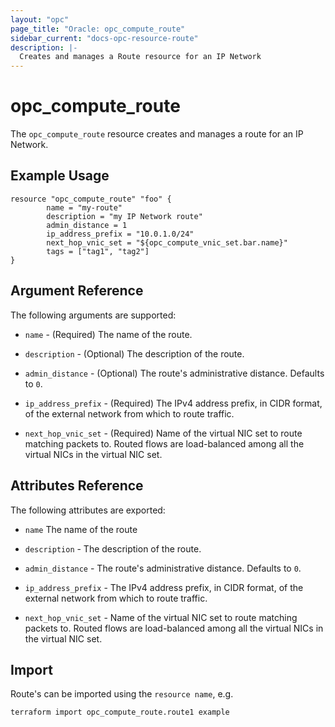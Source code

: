```yaml
---
layout: "opc"
page_title: "Oracle: opc_compute_route"
sidebar_current: "docs-opc-resource-route"
description: |-
  Creates and manages a Route resource for an IP Network
---
```


# opc\_compute\_route

The ``opc_compute_route`` resource creates and manages a route for an IP Network.

## Example Usage

```
resource "opc_compute_route" "foo" {
       	name = "my-route"
       	description = "my IP Network route"
       	admin_distance = 1
       	ip_address_prefix = "10.0.1.0/24"
       	next_hop_vnic_set = "${opc_compute_vnic_set.bar.name}"
       	tags = ["tag1", "tag2"]
}
```

## Argument Reference

The following arguments are supported:

* `name` - (Required) The name of the route.

* `description` - (Optional) The description of the route.

* `admin_distance` - (Optional) The route's administrative distance. Defaults to `0`.

* `ip_address_prefix` - (Required) The IPv4 address prefix, in CIDR format, of the external network from which to route traffic.

* `next_hop_vnic_set` - (Required) Name of the virtual NIC set to route matching packets to. Routed flows are load-balanced among all the virtual NICs in the virtual NIC set.

## Attributes Reference

The following attributes are exported:

* `name` The name of the route

* `description` - The description of the route.

* `admin_distance` - The route's administrative distance. Defaults to `0`.

* `ip_address_prefix` - The IPv4 address prefix, in CIDR format, of the external network from which to route traffic.

* `next_hop_vnic_set` - Name of the virtual NIC set to route matching packets to. Routed flows are load-balanced among all the virtual NICs in the virtual NIC set.

## Import

Route's can be imported using the `resource name`, e.g.

```
terraform import opc_compute_route.route1 example
```
